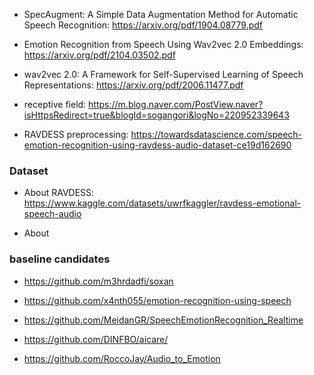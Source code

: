 - SpecAugment: A Simple Data Augmentation Method for Automatic Speech Recognition: https://arxiv.org/pdf/1904.08779.pdf

- Emotion Recognition from Speech Using Wav2vec 2.0 Embeddings: https://arxiv.org/pdf/2104.03502.pdf

- wav2vec 2.0: A Framework for Self-Supervised Learning of Speech Representations: https://arxiv.org/pdf/2006.11477.pdf

- receptive field: https://m.blog.naver.com/PostView.naver?isHttpsRedirect=true&blogId=sogangori&logNo=220952339643

- RAVDESS preprocessing: https://towardsdatascience.com/speech-emotion-recognition-using-ravdess-audio-dataset-ce19d162690


### Dataset

- About RAVDESS: https://www.kaggle.com/datasets/uwrfkaggler/ravdess-emotional-speech-audio

- About 

### baseline candidates

- https://github.com/m3hrdadfi/soxan

- https://github.com/x4nth055/emotion-recognition-using-speech

- https://github.com/MeidanGR/SpeechEmotionRecognition_Realtime

- https://github.com/DINFBO/aicare/

- https://github.com/RoccoJay/Audio_to_Emotion
